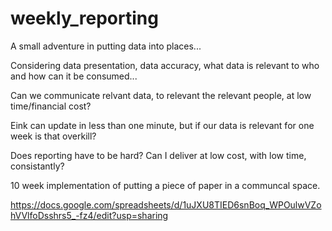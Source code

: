 # weekly_reporting
A small adventure in putting data into places...


Considering data presentation, data accuracy, what data is relevant to who and how can it be consumed...

Can we communicate relvant data, to relevant the relevant people, at low time/financial cost?

Eink can update in less than one minute, but if our data is relevant for one week is that overkill?

Does reporting have to be hard? Can I deliver at low cost, with low time, consistantly?

10 week implementation of putting a piece of paper in a communcal space.

https://docs.google.com/spreadsheets/d/1uJXU8TIED6snBoq_WPOulwVZohVVlfoDsshrs5_-fz4/edit?usp=sharing
